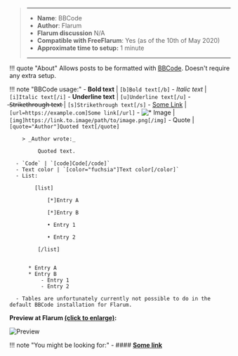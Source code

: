 > ---
> - **Name**: BBCode
> - **Author**: Flarum
> - **Flarum discussion** N/A
> - **Compatible with FreeFlarum**: Yes (as of the 10th of May 2020)
> - **Approximate time to setup:** 1 minute
>
> ---

!!! quote "About"
    Allows posts to be formatted with [BBCode](https://en.wikipedia.org/wiki/BBCode). Doesn't require any extra setup.
    
!!! note "BBCode usage:"
      - **Bold text** | `[b]Bold text[/b]`
      - *Italic text* | `[i]Italic text[/i]`
      - __Underline text__ | `[u]Underline text[/u]`
      -  ̶S̶t̶r̶i̶k̶e̶t̶h̶r̶o̶u̶g̶h̶ ̶t̶e̶x̶t̶ | `[s]Strikethrough text[/s]`
      - [Some Link](https://example.com) | `[url=https://example.com]Some link[/url]`
      - ![* Image](https://link.to.image/path/to/image.png) | `[img]https://link.to.image/path/to/image.png[/img]`
      - Quote | `[quote="Author"]Quoted text[/quote]`

        > _Author wrote:_

             Quoted text.

      - `Code` | `[code]Code[/code]`
      - Text color | `[color="fuchsia"]Text color[/color]`
      - List:
      
            [list]
        
                [*]Entry A
            
                [*]Entry B
            
                • Entry 1
              
                • Entry 2
              
             [/list]
          
        
          * Entry A
          * Entry B
              - Entry 1
              - Entry 2

      - Tables are unfortunately currently not possible to do in the default BBCode installation for Flarum.
  
**Preview at Flarum [(click to enlarge)](https://cdn.discordapp.com/attachments/585143304467906581/708973649335549993/unknown.png):**
  
![Preview](https://cdn.discordapp.com/attachments/585143304467906581/708973649335549993/unknown.png)

!!! note "You might be looking for:"
    - #### **[Some link]()**

